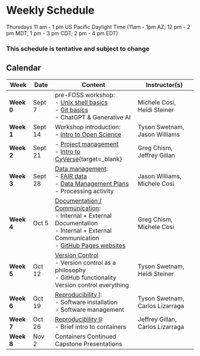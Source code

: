 # Weekly Schedule

Thursdays 11 am - 1 pm US Pacific Daylight Time (11am - 1pm AZ; 12 pm - 2 pm MDT; 1 pm - 3 pm CDT; 2 pm - 4 pm EDT)
    
### This schedule is tentative and subject to change 


## Calendar

| Week | Date | Content |Instructor(s) |
|---|---|---|---|
| **Week 0** | Sept 7 | pre-FOSS workshop: <br> - [Unix shell basics](00_basics.md#the-unix-shell) <br> - [Git basics](00_basics.md#git-and-github) <br> - ChatGPT & Generative AI  | Michele Cosi, Heidi Steiner |
| **Week 1** | Sept 14 | Workshop introduction: <br> - [Intro to Open Science](01_intro_open_sci.md) | Tyson Swetnam, Jason Williams|
| **Week 2** | Sept 21 | - [Project management](02_project_management.md) <br> - [Intro to CyVerse](https://learning.cyverse.org/what_is_cyverse/){target=_blank}| Greg Chism, Jeffrey Gillan | 
| **Week 3** | Sept 28 | [Data management](03_managing_data.md): <br> - [FAIR data](03_managing_data.md#fair-data) <br> - [Data Management Plans](03_managing_data.md#data-management-plans) <br> - Processing activity | Jason Williams, Michele Cosi |
| **Week 4** | Oct 5 | [Documentation / Communication](04_documentation_communication.md): <br> - Internal + External Documentation <br> - Internal + External Communication <br> - [GitHub Pages websites](documentation/githubpages.md) | Greg Chism, Michele Cosi| 
| **Week 5** | Oct 12 | [Version Control](05_version_control.md) <br> - Version control as a philosophy <br> - GitHub functionality <br> Version control everything | Tyson Swetnam, Heidi Steiner | 
| **Week 6** | Oct 19 | [Reproducibility I](06_reproducibility_i.md): <br> - Software installation <br> - Software management | Tyson Swetnam, Carlos Lizarraga | 
| **Week 7** | Oct 26 | [Reproducibility II](07_reproducibility_ii.md): <br> - Brief intro to containers | Jeffrey Gillan, Carlos Lizarraga |
| **Week 8** | Nov 2 | Containers Continued <br> Capstone Presentations | 
